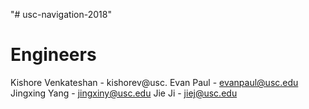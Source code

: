 "# usc-navigation-2018" 

# Engineers

Kishore Venkateshan - kishorev@usc.
Evan Paul - evanpaul@usc.edu
Jingxing Yang - jingxiny@usc.edu
Jie Ji - jiej@usc.edu
